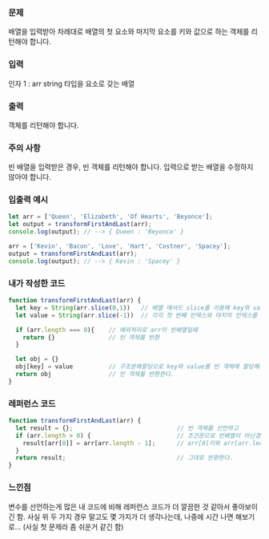 ### 문제
배열을 입력받아 차례대로 배열의 첫 요소와 마지막 요소를 키와 값으로 하는 객체를 리턴해야 합니다.

### 입력
인자 1 : arr
string 타입을 요소로 갖는 배열

### 출력
객체를 리턴해야 합니다.

### 주의 사항
빈 배열을 입력받은 경우, 빈 객체를 리턴해야 합니다.
입력으로 받는 배열을 수정하지 않아야 합니다.

### 입출력 예시
```js
let arr = ['Queen', 'Elizabeth', 'Of Hearts', 'Beyonce'];
let output = transformFirstAndLast(arr);
console.log(output); // --> { Queen : 'Beyonce' }

arr = ['Kevin', 'Bacon', 'Love', 'Hart', 'Costner', 'Spacey'];
output = transformFirstAndLast(arr);
console.log(output); // --> { Kevin : 'Spacey' }
```

### 내가 작성한 코드
```js
function transformFirstAndLast(arr) {
  let key = String(arr.slice(0,1))   // 배열 메서드 slice를 이용해 key와 value라는 변수를 선언
  let value = String(arr.slice(-1))  // 각각 첫 번째 인덱스와 마지막 인덱스를 할당

  if (arr.length === 0){    // 예외처리로 arr이 빈배열일때
    return {}               // 빈 객체를 반환
  }

  let obj = {}
  obj[key] = value          // 구조분해할당으로 key와 value를 빈 객체에 할당해서
  return obj                // 빈 객체를 반환한다.
}
```

### 레퍼런스 코드
```js
function transformFirstAndLast(arr) {
  let result = {};                             // 빈 객체를 선언하고
  if (arr.length > 0) {                        // 조건문으로 빈배열이 아닌경우를 설정
    result[arr[0]] = arr[arr.length - 1];      // arr[0]키와 arr[arr.length-1]값을 할당
  } 
  return result;                               // 그대로 반환한다.
}
```

### 느낀점
변수를 선언하는게 많은 내 코드에 비해 레퍼런스 코드가 더 깔끔한 것 같아서 좋아보이긴 함.
사실 위 두 가지 경우 말고도 몇 가지가 더 생각나는데, 나중에 시간 나면 해보기로...
(사실 첫 문제라 좀 쉬운거 같긴 함)